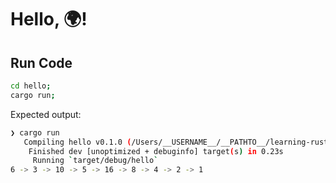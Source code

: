 # Hello, 🌍!

## Run Code

```bash
cd hello;
cargo run;
```

Expected output:

```bash
❯ cargo run
   Compiling hello v0.1.0 (/Users/__USERNAME__/__PATHTO__/learning-rust/comprehensive-rust/01-Day1-Morning/00-HelloWorld/hello)
    Finished dev [unoptimized + debuginfo] target(s) in 0.23s
     Running `target/debug/hello`
6 -> 3 -> 10 -> 5 -> 16 -> 8 -> 4 -> 2 -> 1
```
